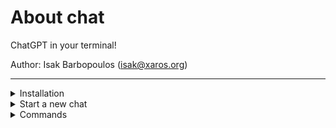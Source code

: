 # About chat
ChatGPT in your terminal!

Author: Isak Barbopoulos (isak@xaros.org)

---

<details>
    <summary>Installation</summary><br>

NOTE: You need python, pip and an OpenAI API key to run chat
#### Open root folder in terminal and type:
```bash
pip install .
```

#### Create a file named '.env' in the root of this repo and add the following line:
```bash
OPENAI_API_KEY=<your OpenAI API key here>
```
</details>

<details>
    <summary>Start a new chat</summary><br>

Run `chat/src/__main/__.py` or type the following in your terminal:
```bash
python path/to/chat/src/
```

TIP: Bind the above command to an alias (like 'chat') for easy access

</details>

<details>
    <summary>Commands</summary><br>

Quit:
```
/quit
```

Get a description of a command:
```
/help save
```

Get list of commands and their aliases:
```
/commands
```

Save the last message to disk:
```
/save
```

Print chat history:
```
/history
```

Print a specific message from history:
- NOTE: history counts backwards, so 1=last, 2=second to last, etc
```
/history 2
```

Save a specific message from history:
```
/history 5
/save
```

Change config values:
```
/config bot=default
```
</details>
